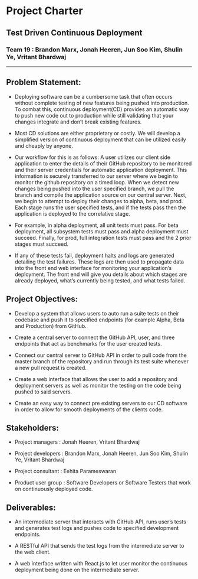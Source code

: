 # Project Charter
## Test Driven Continuous Deployment
### Team 19 : Brandon Marx, Jonah Heeren, Jun Soo Kim, Shulin Ye, Vritant Bhardwaj
---

## Problem Statement:
* Deploying software can be a cumbersome task that often occurs without complete testing of new features being pushed into production. To combat this, continuous deployment(CD) provides an automatic way to push new code out to production while still validating that your changes integrate and don’t break existing features. 

* Most CD solutions are either proprietary or costly. We will develop a simplified version of continuous deployment that can be utilized easily and cheaply by anyone. 

* Our workflow for this is as follows: A user utilizes our client side application to enter the details of their GitHub repository to be monitored and their server credentials for automatic application deployment. This information is securely transferred to our server where we begin to monitor the github repository on a timed loop. When we detect new changes being pushed into the user specified branch, we pull the branch and compile the application source on our central server. Next, we begin to attempt to deploy their changes to alpha, beta, and prod. Each stage runs the user specified tests, and if the tests pass then the application is deployed to the correlative stage. 

* For example, in alpha deployment, all unit tests must pass. For beta deployment, all subsystem tests must pass and alpha deployment must succeed. Finally, for prod, full integration tests must pass and the 2 prior stages must succeed. 

* If any of these tests fail, deployment halts and logs are generated detailing the test failures. These logs are then used to propagate data into the front end web interface for monitoring your application’s deployment. The front end will give you details about which stages are already deployed, what’s currently being tested, and what tests failed.


## Project Objectives:
* Develop a system that allows users to auto run a suite tests on their codebase and push it to specified endpoints (for example Alpha, Beta and Production) from GitHub.


* Create a central server to connect the GitHub API, user, and three endpoints that act as benchmarks for the user created tests. 


* Connect our central server to GitHub API in order to pull code from the master branch of the repository and run through its test suite whenever a new pull request is created.


* Create a web interface that allows the user to add a repository and deployment servers as well as monitor the testing on the code being pushed to said servers.


* Create an easy way to connect pre existing servers to our CD software in order to allow for smooth deployments of the clients code.

## Stakeholders:
* Project managers : Jonah Heeren, Vritant Bhardwaj


* Project developers : Brandon Marx, Jonah Heeren, Jun Soo Kim, Shulin Ye, Vritant Bhardwaj


* Project consultant : Eehita Parameswaran


* Product user group : Software Developers or Software Testers that work on continuously deployed code.

## Deliverables:
* An intermediate server that interacts with GitHub API, runs user’s tests and generates test logs and pushes code to specified development endpoints.


* A RESTful API that sends the test logs from the intermediate server to the web client.


* A web interface written with React.js to let user monitor the continuous deployment being done on the intermediate server.

